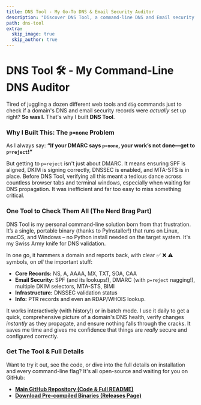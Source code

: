 ```yaml
---
title: DNS Tool - My Go-To DNS & Email Security Auditor
description: "Discover DNS Tool, a command-line DNS and Email security auditor for checking MX, SPF, DKIM, DMARC (p=reject), DNSSEC, and more. Open-source and available on GitHub."
path: dns-tool
extra:
  skip_image: true
  skip_author: true
---
```


# DNS Tool 🛠️ - My Command-Line DNS Auditor

Tired of juggling a dozen different web tools and `dig` commands just to check if a domain's DNS and email security records were *actually* set up right? **So was I.** That's why I built **DNS Tool**.

### Why I Built This: The `p=none` Problem

As I always say: **“If your DMARC says `p=none`, your work’s not done—get to `p=reject`!”**

But getting to `p=reject` isn't just about DMARC. It means ensuring SPF is aligned, DKIM is signing correctly, DNSSEC is enabled, and MTA-STS is in place. Before DNS Tool, verifying all this meant a tedious dance across countless browser tabs and terminal windows, especially when waiting for DNS propagation. It was inefficient and far too easy to miss something critical.

### One Tool to Check Them All (The Nerd Brag Part)

DNS Tool is my personal command-line solution born from that frustration. It’s a single, portable binary (thanks to PyInstaller!) that runs on Linux, macOS, and Windows – no Python install needed on the target system. It's my Swiss Army knife for DNS validation.

In one go, it hammers a domain and reports back, with clear ✅ ❌ ⚠️ symbols, on *all* the important stuff:

* **Core Records:** NS, A, AAAA, MX, TXT, SOA, CAA
* **Email Security:** SPF (and its lookups!), DMARC (with `p=reject` nagging!), multiple DKIM selectors, MTA-STS, BIMI
* **Infrastructure:** DNSSEC validation status
* **Info:** PTR records and even an RDAP/WHOIS lookup.

It works interactively (with history!) or in batch mode. I use it daily to get a quick, comprehensive picture of a domain's DNS health, verify changes *instantly* as they propagate, and ensure nothing falls through the cracks. It saves me time and gives me confidence that things are *really* secure and configured correctly.

### Get The Tool & Full Details

Want to try it out, see the code, or dive into the full details on installation and every command-line flag? It's all open-source and waiting for you on GitHub:

* **[Main GitHub Repository (Code & Full README)](https://github.com/careyjames/dns-tool/)**
* **[Download Pre-compiled Binaries (Releases Page)](https://github.com/careyjames/dns-tool/releases)**
